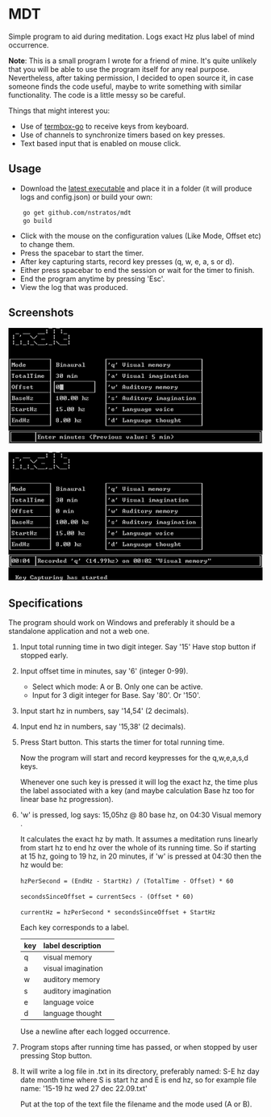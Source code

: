 # MDT

Simple program to aid during meditation. Logs exact Hz plus label of mind occurrence.

**Note**: This is a small program I wrote for a friend of mine. It's quite 
unlikely that you will be able to use the program itself for any real purpose. 
Nevertheless, after taking permission, I decided to open source it, in case 
someone finds the code useful, maybe to write something with similar 
functionality. The code is a little messy so be careful.

Things that might interest you:

* Use of [termbox-go](https://github.com/nsf/termbox-go) to receive keys from 
  keyboard.
* Use of channels to synchronize timers based on key presses.
* Text based input that is enabled on mouse click.

## Usage

* Download the [latest executable](https://github.com/nstratos/mdt/releases) and 
  place it in a folder (it will produce logs and config.json) or build your own:
```
    go get github.com/nstratos/mdt
    go build
```
* Click with the mouse on the configuration values (Like Mode, Offset etc) to
  change them.
* Press the spacebar to start the timer.
* After key capturing starts, record key presses (q, w, e, a, s or d).
* Either press spacebar to end the session or wait for the timer to finish.
* End the program anytime by pressing 'Esc'.
* View the log that was produced.

## Screenshots

![mdt changing configuration](/screenshots/mdt_input.png?raw=true "Changing configuration")

![mdt capturing key press](/screenshots/mdt_capturing.png?raw=true "Capturing key press")


## Specifications

The program should work on Windows and preferably it should be a standalone 
application and not a web one.

1.  Input total running time in two digit integer. Say '15' Have stop button 
    if stopped early.
2.  Input offset time in minutes, say '6' (integer 0-99).
    * Select which mode: A or B. Only one can be active.
    * Input for 3 digit integer for Base. Say '80'. Or '150'.
3.  Input start hz in numbers, say '14,54' (2 decimals).
4.  Input end hz in numbers, say '15,38' (2 decimals).
5.  Press Start button. This starts the timer for total running time.

    Now the program will start and record keypresses for the q,w,e,a,s,d keys.

    Whenever one such key is pressed it will log the exact hz, the time plus 
the label associated with a key (and maybe calculation Base hz too for linear 
base hz progression).

6.  'w' is pressed, log says: 15,05hz @ 80 base hz, on 04:30 Visual memory .

    It calculates the exact hz by math. It assumes a meditation runs linearly 
from start hz to end hz over the whole of its running time. So if starting at 
15 hz, going to 19 hz, in 20 minutes, if 'w' is pressed at 04:30 then the hz 
would be: 

	`hzPerSecond = (EndHz - StartHz) / (TotalTime - Offset) * 60`

	`secondsSinceOffset = currentSecs - (Offset * 60)`

	`currentHz = hzPerSecond * secondsSinceOffset + StartHz`

    Each key corresponds to a label.

    | key | label description    |
    | --- | -------------------- |
    | q   | visual memory        |
    | a   | visual imagination   |
    | w   | auditory memory      |
    | s   | auditory imagination |
    | e   | language voice       |
    | d   | language thought     |

    Use a newline after each logged occurrence.

7.  Program stops after running time has passed, or when stopped by user 
    pressing Stop button.

8.  It will write a log file in .txt in its directory, preferably named: 
    S-E hz day date month time where S is start hz and E is end hz, so for 
    example file name: '15-19 hz wed 27 dec 22.09.txt'

    Put at the top of the text file the filename and the mode used (A or B).

